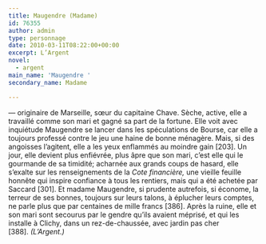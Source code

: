 ```yaml
---
title: Maugendre (Madame)
id: 76355
author: admin
type: personnage
date: 2010-03-11T08:22:00+00:00
excerpt: L’Argent
novel:
  - argent
main_name: 'Maugendre '
secondary_name: Madame

---
```

— originaire de Marseille, sœur du capitaine Chave. Sèche, active, elle a travaillé comme son mari et gagné sa part de la fortune. Elle voit avec inquiétude Maugendre se lancer dans les spéculations de Bourse, car elle a toujours professé contre le jeu une haine de bonne ménagère. Mais, si des angoisses l’agitent, elle a les yeux enflammés au moindre gain [203]. Un jour, elle devient plus enfiévrée, plus âpre que son mari, c’est elle qui le gourmande de sa timidité; acharnée aux grands coups de hasard, elle s’exalte sur les renseignements de la _Cote financière,_ une vieille feuille honnête qui inspire confiance à tous les rentiers, mais qui a été achetée par Saccard [301]. Et madame Maugendre, si prudente autrefois, si économe, la terreur de ses bonnes, toujours sur leurs talons, à éplucher leurs comptes, ne parle plus que par centaines de mille francs [386]. Après la ruine, elle et son mari sont secourus par le gendre qu’ils avaient méprisé, et qui les installe à Clichy, dans un rez-de-chaussée, avec jardin pas cher [388]. _(L’Argent.)_